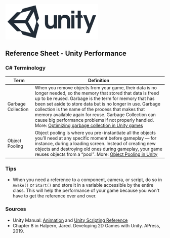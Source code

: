 

![unity logo](images/unity-logo-293w.png)

## Reference Sheet - Unity Performance



### C# Terminology

Term | Definition
--- | ---
Garbage Collection | When you remove objects from your game, their data is no longer needed, so the memory that stored that data is freed up to be reused. Garbage is the term for memory that has been set aside to store data but is no longer in use. Garbage collection is the name of the process that makes that memory available again for reuse. Garbage Collection can cause big performance problems if not properly handled. More: [Optimizing garbage collection in Unity games](https://unity3d.com/learn/tutorials/topics/performance-optimization/optimizing-garbage-collection-unity-games)
Object Pooling | Object pooling is where you pre-instantiate all the objects you’ll need at any specific moment before gameplay — for instance, during a loading screen. Instead of creating new objects and destroying old ones during gameplay, your game reuses objects from a “pool”. More: [Object Pooling in Unity](https://www.raywenderlich.com/847-object-pooling-in-unity)



### Tips

* When you need a reference to a component, camera, or script, do so in `Awake()` or `Start()` and store it in a variable accessible by the entire class. This will help the performance of your game because you won't have to get the reference over and over.



### Sources
* Unity Manual: [Animation](https://docs.unity3d.com/Manual/AnimationSection.html) and [Unity Scripting Reference](https://docs.unity3d.com/ScriptReference/index.html)
* Chapter 8 in Halpern, Jared. Developing 2D Games with Unity. APress, 2019.
